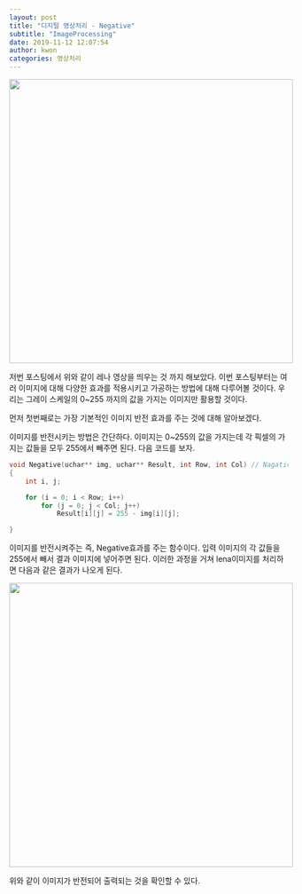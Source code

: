 ```yaml
---
layout: post
title: "디지털 영상처리 - Negative"
subtitle: "ImageProcessing"
date: 2019-11-12 12:07:54
author: kwon
categories: 영상처리
---
```

<div style="width: 512px; height: 512px;">
    <img src="https://kyu9341.github.io/assets/ImageProcessing6.png" style="width: 512px
    ; height: 512px;">
</div>

저번 포스팅에서 위와 같이 레나 영상을 띄우는 것 까지 해보았다. 이번 포스팅부터는 여러 이미지에 대해 다양한 효과를 적용시키고 가공하는 방법에 대해 다루어볼 것이다. 우리는 그레이 스케일의 0~255 까지의 값을 가지는 이미지만 활용할 것이다.

먼저 첫번째로는 가장 기본적인 이미지 반전 효과를 주는 것에 대해 알아보겠다.

이미지를 반전시키는 방법은 간단하다. 이미지는 0~255의 값을 가지는데 각 픽셀의 가지는 값들을 모두 255에서 빼주면 된다. 다음 코드를 보자.

```c
void Negative(uchar** img, uchar** Result, int Row, int Col) // Nagative 효과 넣기 (반전)
{
	int i, j;

	for (i = 0; i < Row; i++)
		for (j = 0; j < Col; j++)
			Result[i][j] = 255 - img[i][j];

}
```
이미지를 반전시켜주는 즉, Negative효과를 주는 함수이다. 입력 이미지의 각 값들을 255에서 빼서 결과 이미지에 넣어주면 된다. 이러한 과정을 거쳐 lena이미지를 처리하면 다음과 같은 결과가 나오게 된다.

<div style="width: 512px; height: 512px;">
    <img src="https://kyu9341.github.io/assets/Negative.png" style="width: 512px
    ; height: 512px;">
</div>

위와 같이 이미지가 반전되어 출력되는 것을 확인할 수 있다.
